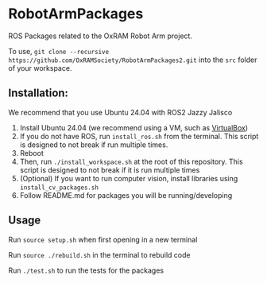 # RobotArmPackages
ROS Packages related to the OxRAM Robot Arm project.

To use, `git clone --recursive https://github.com/OxRAMSociety/RobotArmPackages2.git` into the `src` folder of your workspace.

## Installation:
We recommend that you use Ubuntu 24.04 with ROS2 Jazzy Jalisco

1. Install Ubuntu 24.04 (we recommend using a VM, such as [VirtualBox](https://www.virtualbox.org/))
2. If you do not have ROS, run `install_ros.sh` from the terminal. This script is designed to not break if run multiple times.
3. Reboot
4. Then, run `./install_workspace.sh` at the root of this repository. This script is designed to not break if it is run multiple times
5. (Optional) If you want to run computer vision, install libraries using `install_cv_packages.sh`
6. Follow README.md for packages you will be running/developing

## Usage
Run `source setup.sh` when first opening in a new terminal

Run `source ./rebuild.sh` in the terminal to rebuild code

Run `./test.sh` to run the tests for the packages

<!-- ## Running the code: -->
<!-- In separate terminals -->
<!-- 1. Start the main scripts -->
<!--   ```bash -->
<!--   roslaunch rbx1_scripts rbx1_init.launch -->
<!--   ``` -->
<!---->
<!-- 2. Start the camera (select the appropriate video device and put it instead of -->
<!--    video0) -->
<!--   ```bash -->
<!--   roslaunch rbx1_computer_vision camera_init.launch video_dev:=/dev/video0 -->
<!--   ``` -->
<!---->
<!-- 3. Start YOLO -->
<!--   ```bash -->
<!--   roslaunch yolov5_ros yolov5.launch input_image_topic:=/camera/color/image_rect_color device:=cpu -->
<!--   ``` -->
<!---->
